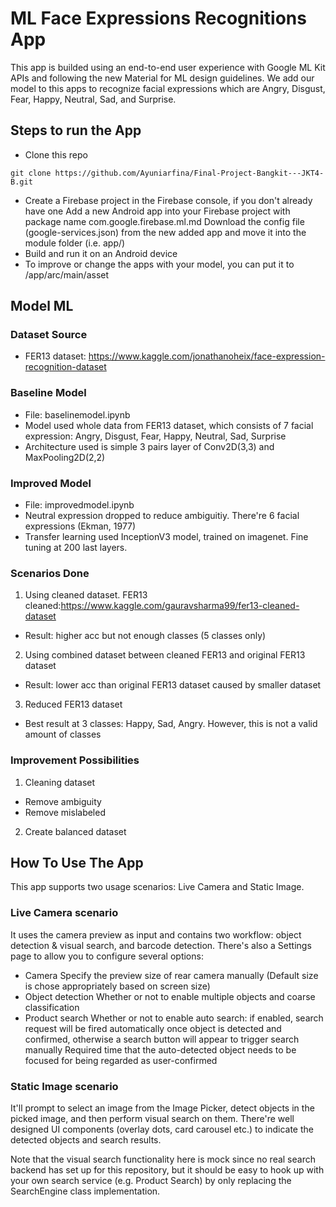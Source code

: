 # ML Face Expressions Recognitions App

This app is builded using an end-to-end user experience with Google ML Kit APIs and following the new Material for ML design guidelines. We add our model to this apps to recognize facial expressions which are Angry, Disgust, Fear, Happy, Neutral, Sad, and Surprise.

## Steps to run the App
* Clone this repo
```shell
git clone https://github.com/Ayuniarfina/Final-Project-Bangkit---JKT4-B.git
```
* Create a Firebase project in the Firebase console, if you don't already have one
Add a new Android app into your Firebase project with package name com.google.firebase.ml.md
Download the config file (google-services.json) from the new added app and move it into the module folder (i.e. app/)
* Build and run it on an Android device
* To improve or change the apps with your model, you can put it to /app/arc/main/asset

## Model ML
### Dataset Source

* FER13 dataset: https://www.kaggle.com/jonathanoheix/face-expression-recognition-dataset

### Baseline Model
* File: baselinemodel.ipynb
* Model used whole data from FER13 dataset, which consists of 7 facial expression: Angry, Disgust, Fear, Happy, Neutral, Sad, Surprise
* Architecture used is simple 3 pairs layer of Conv2D(3,3) and MaxPooling2D(2,2)

### Improved Model
* File: improvedmodel.ipynb
* Neutral expression dropped to reduce ambiguitiy. There're 6 facial expressions (Ekman, 1977)
* Transfer learning used InceptionV3 model, trained on imagenet. Fine tuning at 200 last layers.

### Scenarios Done
1. Using cleaned dataset. FER13 cleaned:https://www.kaggle.com/gauravsharma99/fer13-cleaned-dataset
  - Result: higher acc but not enough classes (5 classes only)
2. Using combined dataset between cleaned FER13 and original FER13 dataset
  - Result: lower acc than original FER13 dataset caused by smaller dataset
3. Reduced FER13 dataset
  - Best result at 3 classes: Happy, Sad, Angry. However, this is not a valid amount of classes

### Improvement Possibilities
1. Cleaning dataset 
  - Remove ambiguity
  - Remove mislabeled
2. Create balanced dataset

## How To Use The App
This app supports two usage scenarios: Live Camera and Static Image.

### Live Camera scenario
It uses the camera preview as input and contains two workflow: object detection & visual search, and barcode detection. There's also a Settings page to allow you to configure several options:

* Camera
Specify the preview size of rear camera manually (Default size is chose appropriately based on screen size)
* Object detection
Whether or not to enable multiple objects and coarse classification
* Product search
Whether or not to enable auto search: if enabled, search request will be fired automatically once object is detected and confirmed, otherwise a search button will appear to trigger search manually
Required time that the auto-detected object needs to be focused for being regarded as user-confirmed

### Static Image scenario
It'll prompt to select an image from the Image Picker, detect objects in the picked image, and then perform visual search on them. There're well designed UI components (overlay dots, card carousel etc.) to indicate the detected objects and search results.

Note that the visual search functionality here is mock since no real search backend has set up for this repository, but it should be easy to hook up with your own search service (e.g. Product Search) by only replacing the SearchEngine class implementation.

